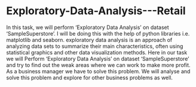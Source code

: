 # Exploratory-Data-Analysis---Retail
In this task, we will perform ‘Exploratory Data Analysis’ on dataset ‘SampleSuperstore’. I will be doing this with the help of python libraries i.e. matplotlib and seaborn. exploratory data analysis is an approach of analyzing data sets to summarize their main characteristics, often using statistical graphics and other data visualization methods. Here in our task we will Perform ‘Exploratory Data Analysis’ on dataset ‘SampleSuperstore’ and try to find out the weak areas where we can work to make more profit. As a business manager we have to solve this problem. We will analyse and solve this problem and explore for other business problems as well.
